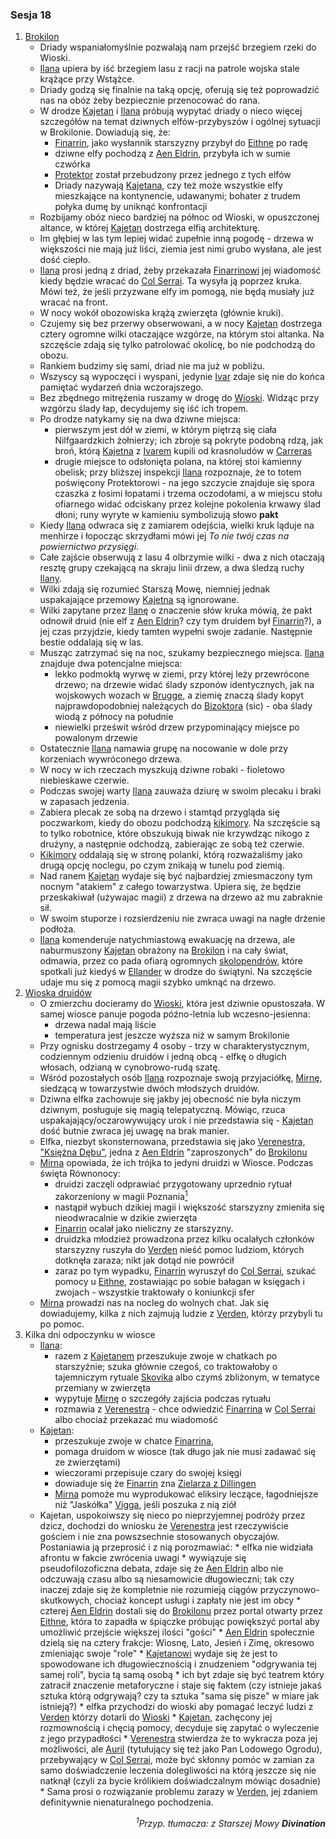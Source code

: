### Sesja 18
1. [Brokilon](#l_brokilon)
    * Driady wspaniałomyślnie pozwalają nam przejść brzegiem rzeki do Wioski. 
    * [Ilana](#g_ilana) upiera by iść brzegiem lasu z racji na patrole wojska stale krążące przy Wstążce. 
    * Driady godzą się finalnie na taką opcję, oferują się też poprowadzić nas na obóz żeby bezpiecznie przenocować do rana. 
    * W drodze [Kajetan](#g_kajetan) i [Ilana](#g_ilana) próbują wypytać driady o nieco więcej szczegółów na temat dziwnych elfów-przybyszów i ogólnej sytuacji w Brokilonie. Dowiadują się, że:
        * [Finarrin](#p_druid_finarrin), jako wysłannik starszyzny przybył do [Eithne](#p_eithne) po radę
        * dziwne elfy pochodzą z [Aen Eldrin](#r_aen_eldrin), przybyła ich w sumie czwórka
        * [Protektor](#b_bizoktor) został przebudzony przez jednego z tych elfów
        * Driady nazywają [Kajetana](#g_kajetan), czy też może wszystkie elfy mieszkające na kontynencie, udawanymi; bohater z trudem połyka dumę by uniknąć konfrontacji
    * Rozbijamy obóz nieco bardziej na północ od Wioski, w opuszczonej altance, w której [Kajetan](#g_kajetan) dostrzega elfią architekturę. 
    * Im głębiej w las tym lepiej widać zupełnie inną pogodę - drzewa w większości nie mają już liści, ziemia jest nimi grubo wysłana, ale jest dość ciepło.
    * [Ilana](#g_ilana) prosi jedną z driad, żeby przekazała [Finarrinowi](#p_druid_finarrin) jej wiadomość kiedy będzie wracać do [Col Serrai](#l_col_serrai). Ta wysyła ją poprzez kruka. Mówi też, że jeśli przyzwane elfy im pomogą, nie będą musiały już wracać na front.
    * W nocy wokół obozowiska krążą zwierzęta (głównie kruki). 
    * Czujemy się bez przerwy obserwowani, a w nocy [Kajetan](#g_kajetan) dostrzega cztery ogromne wilki otaczające wzgórze, na którym stoi altanka. Na szczęście zdają się tylko patrolować okolicę, bo nie podchodzą do obozu.
    * Rankiem budzimy się sami, driad nie ma już w pobliżu. 
    * Wszyscy są wypoczęci i wyspani, jedynie [Ivar](#p_ivar) zdaje się nie do końca pamiętać wydarzeń dnia wczorajszego. 
    * Bez zbędnego mitrężenia ruszamy w drogę do [Wioski](#l_wioska). Widząc przy wzgórzu ślady łap, decydujemy się iść ich tropem.
    * Po drodze natykamy się na dwa dziwne miejsca:
        * pierwszym jest dół w ziemi, w którym piętrzą się ciała Nilfgaardzkich żołnierzy; ich zbroje są pokryte podobną rdzą, jak broń, którą [Kajetna](#g_kajetan) z [Ivarem](#p_ivar) kupili od krasnoludów w [Carreras](#l_carreras)
        * drugie miejsce to odsłonięta polana, na której stoi kamienny obelisk; przy bliższej inspekcji [Ilana](#g_ilana) rozpoznaje, że to totem poświęcony Protektorowi - na jego szczycie znajduje się spora czaszka z łosimi łopatami i trzema oczodołami, a w miejscu stołu ofiarnego widać odciskany przez kolejne pokolenia krwawy ślad dłoni; runy wyryte w kamieniu symbolizują słowo **pakt**
    * Kiedy [Ilana](#g_ilana) odwraca się z zamiarem odejścia, wielki kruk ląduje na menhirze i łopocząc skrzydłami mówi jej *To nie twój czas na powiernictwo przysięgi*. 
    * Całe zajście obserwują z lasu 4 olbrzymie wilki - dwa z nich otaczają resztę grupy czekającą na skraju linii drzew, a dwa śledzą ruchy [Ilany](#g_ilana).
    * Wilki zdają się rozumieć Starszą Mowę, niemniej jednak uspakajające przemowy [Kajetna](#g_kajetan) są ignorowane.
    * Wilki zapytane przez [Ilanę](#g_ilana) o znaczenie słów kruka mówią, że pakt odnowił druid (nie elf z [Aen Eldrin](#r_aen_eldrin)? czy tym druidem był [Finarrin](#p_druid_finarrin)?), a jej czas przyjdzie, kiedy tamten wypełni swoje zadanie. Następnie bestie oddalają się w las.
    * Musząc zatrzymać się na noc, szukamy bezpiecznego miejsca. [Ilana](#g_ilana) znajduje dwa potencjalne miejsca:
        * lekko podmokłą wyrwę w ziemi, przy której leży przewrócone drzewo; na drzewie widać ślady szponów identycznych, jak na wojskowych wozach w [Brugge](#l_m_brugge), a ziemię znaczą ślady kopyt najprawdopodobniej należących do [Bizoktora](#b_bizoktor) (sic) - oba ślady wiodą z północy na południe
        * niewielki prześwit wśród drzew przypominający miejsce po powalonym drzewie
    * Ostatecznie [Ilana](#g_ilana) namawia grupę na nocowanie w dole przy korzeniach wywróconego drzewa. 
    * W nocy w ich rzeczach myszkują dziwne robaki - fioletowo niebieskawe czerwie. 
    * Podczas swojej warty [Ilana](#g_ilana) zauważa dziurę w swoim plecaku i braki w zapasach jedzenia. 
    * Zabiera plecak ze sobą na drzewo i stamtąd przygląda się poczwarkom, kiedy do obozu podchodzą [kikimory](#b_kikimora). Na szczęście są to tylko robotnice, które obszukują biwak nie krzywdząc nikogo z drużyny, a następnie odchodzą, zabierając ze sobą też czerwie.
    * [Kikimory](#b_kikimora) oddalają się w stronę polanki, którą rozważaliśmy jako drugą opcję noclegu, po czym znikają w tunelu pod ziemią.
    * Nad ranem [Kajetan](#g_kajetan) wydaje się być najbardziej zmiesmaczony tym nocnym "atakiem" z całego towarzystwa. Upiera się, że będzie przeskakiwał (używajac magii) z drzewa na drzewo aż mu zabraknie sił. 
    * W swoim stuporze i rozsierdzeniu nie zwraca uwagi na nagłe drżenie podłoża.
    * [Ilana](#g_ilana) komenderuje natychmiastową ewakuację na drzewa, ale naburmuszony [Kajetan](#g_kajetan) obrażony na [Brokilon](#l_brokilon) i na cały świat, odmawia, przez co pada ofiarą ogromnych [skolopendrów](#b_stonoga), które spotkali już kiedyś w [Ellander](#l_ellander) w drodze do świątyni. Na szczęście udaje mu się z pomocą magii szybko umknąć na drzewo.
2. [Wioska druidów](#l_wioska)
    * O zmierzchu docieramy do [Wioski](#l_wioska), która jest dziwnie opustoszała. W samej wiosce panuje pogoda późno-letnia lub wczesno-jesienna:
        * drzewa nadal mają liście
        * temperatura jest jeszcze wyższa niż w samym Brokilonie 
    * Przy ognisku dostrzegamy 4 osoby - trzy w charakterystycznym, codziennym odzieniu druidów i jedną obcą - elfkę o długich włosach, odzianą w cynobrowo-rudą szatę. 
    * Wśród pozostałych osób [Ilana](#g_ilana) rozpoznaje swoją przyjaciółkę, [Mirnę](#p_mirna), siedzącą w towarzystwie dwóch młodszych druidów.
    * Dziwna elfka zachowuje się jakby jej obecność nie była niczym dziwnym, posługuje się magią telepatyczną. Mówiąc, rzuca uspakajający/oczarowywujący urok i nie przedstawia się - [Kajetan](#g_kajetan) dość butnie zwraca jej uwagę na brak manier.
    * Elfka, niezbyt skonsternowana, przedstawia się jako [Verenestra, "Księżna Dębu"](#p_verenestra), jedna z [Aen Eldrin](r_aen_eldrin) "zaproszonych" do [Brokilonu](#l_brokilon)
    * [Mirna](#p_mirna) opowiada, że ich trójka to jedyni druidzi w Wiosce. Podczas święta Równonocy:
        * druidzi zaczęli odprawiać przygotowany uprzednio rytuał zakorzeniony w magii Poznania[<sup>1</sup>](#ad1)
        * nastąpił wybuch dzikiej magii i większość starszyzny zmieniła się nieodwracalnie w dzikie zwierzęta
        * [Finarrin](#p_druid_finarrin) ocalał jako nieliczny ze starszyzny.
        * druidzka młodzież prowadzona przez kilku ocalałych członków starszyzny ruszyła do [Verden](#l_verden) nieść pomoc ludziom, których dotknęła zaraza; nikt jak dotąd nie powrócił
        * zaraz po tym wypadku, [Finarrin](#p_druid_finarrin) wyruszył do [Col Serrai](#l_col_serrai), szukać pomocy u [Eithne](#p_eithne), zostawiając po sobie bałagan w księgach i zwojach - wszystkie traktowały o koniunkcji sfer
    * [Mirna](#p_mirna) prowadzi nas na nocleg do wolnych chat. Jak się dowiadujemy, kilka z nich zajmują ludzie z [Verden](#l_verden), którzy przybyli tu po pomoc.
3. Kilka dni odpoczynku w wiosce
    * [Ilana](#g_ilana):
        * razem z [Kajetanem](#g_kajetan) przeszukuje zwoje w chatkach po starszyźnie; szuka głównie czegoś, co traktowałoby o tajemniczym rytuale [Skovika](#p_skovik) albo czymś zbliżonym, w tematyce przemiany w zwierzęta
        * wypytuje [Mirnę](#p_mirna) o szczegóły zajścia podczas rytuału
        * rozmawia z [Verenestrą](#p_verenestra) - chce odwiedzić [Finarrina](#p_druid_finarrin) w [Col Serrai](#l_col_serrai) albo chociaż przekazać mu wiadomość
    * [Kajetan](#g_kajetan):
        * przeszukuje zwoje w chatce [Finarrina](#p_druid_finarrin),
        * pomaga druidom w wiosce (tak długo jak nie musi zadawać się ze zwierzętami)
        * wieczorami przepisuje czary do swojej księgi
        * dowiaduje się że [Finarrin](#p_druid_finarrin) zna [Zielarza z Dillingen](#p_zielarz)
        * [Mirna](#p_mirna) pomoże mu wyprodukować eliksiry leczące, łagodniejsze niż "Jaskółka" [Vigga](#p_viggo_regner), jeśli poszuka z nią ziół
    * Kajetan, uspokoiwszy się nieco po nieprzyjemnej podróży przez dzicz, dochodzi do wniosku że [Verenestra](#p_verenestra) jest rzeczywiście gościem i nie zna powszsechnie stosowanych obyczajów. Postaniawia ją przeprosić i z nią porozmawiać:
            * elfka nie widziała afrontu w fakcie zwrócenia uwagi
            * wywiązuje się pseudofilozoficzna debata, zdaje się że [Aen Eldrin](#r_aen_eldrin) albo nie odczuwają czasu albo są niesamowicie długowieczni; tak czy inaczej zdaje się że kompletnie nie rozumieją ciągów przyczynowo-skutkowych, chociaż koncept usługi i zapłaty nie jest im obcy
            * czterej [Aen Eldrin](#r_aen_eldrin) dostali się do [Brokilonu](#l_brokilon) przez portal otwarty przez [Eithne](#p_eithne), która to zapadła w śpiączke próbując powiększyć portal aby umożliwić przejście większej ilości "gości"
            * [Aen Eldrin](#r_aen_eldrin) społecznie dzielą się na cztery frakcje: Wiosnę, Lato, Jesień i Zimę, okresowo zmieniając swoje "role" 
            * [Kajetanowi](#g_kajetan) wydaje się że jest to spowodowane ich długowiecznością i znudzeniem "odgrywania tej samej roli", bycia tą samą osobą
            * ich byt zdaje się być teatrem który zatracił znaczenie metaforyczne i staje się faktem (czy istnieje jakaś sztuka którą odgrywają? czy ta sztuka "sama się pisze" w miare jak istnieją?)
            * elfka przychodzi do wioski aby pomagać leczyć ludzi z [Verden](#l_verden) którzy dotarli do [Wioski](#l_wioska) 
            * [Kajetan](#g_kajetan), zachęcony jej rozmownością i chęcią pomocy, decyduje się zapytać o wyleczenie z jego przypadłości 
            * [Verenestra](#p_verenestra) stwierdza że to wykracza poza jej możliwości, ale [Auril](#p_auril) (tytułujący się też jako Pan Lodowego Ogrodu), przebywający w [Col Serrai](#l_col_serrai), może być skłonny pomóc w zamian za samo doświadczenie leczenia dolegliwości na którą jeszcze się nie natknął (czyli za bycie królikiem doświadczalnym mówiąc dosadnie) 
            * Sama prosi o rozwiązanie problemu zarazy w [Verden](#l_verden), jej zdaniem definitywnie nienaturalnego pochodzenia.
<div align="right"><i><a id='ad1'></a><sup>1</sup>Przyp. tłumacza: z Starszej Mowy <b>Divination</b></i></div>